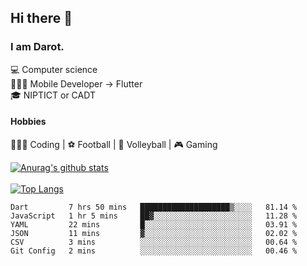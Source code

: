 ## Hi there 👋

### I am Darot.

💻 Computer science <br>
🧑🏻‍💻 Mobile Developer -> Flutter<br>
🎓 NIPTICT or CADT<br>

#### Hobbies 
🧑🏻‍💻 Coding  |  ⚽️ Football | 🏐 Volleyball | 🎮 Gaming<br>

<!-- [![Darot's GitHub stats](https://github-readme-stats.vercel.app/api?username=darot-chen)](https://github.com/darot-chen/github-readme-stats) -->
<!--
**darot-chen/darot-chen** is a ✨ _special_ ✨ repository because its `README.md` (this file) appears on your GitHub profile.

Here are some ideas to get you started:

- 🔭 I’m currently working on ...
- 🌱 I’m currently learning ...
- 👯 I’m looking to collaborate on ...
- 🤔 I’m looking for help with ...
- 💬 Ask me about ...
- 📫 How to reach me: ...
- 😄 Pronouns: ...
- ⚡ Fun fact: ...
-->

[![Anurag's github stats](https://github-readme-stats.vercel.app/api?username=darot-chen&count_private=true&theme=cobalt&show_icons=true)](https://github.com/darot-chen)
</br>
</br>
[![Top Langs](https://github-readme-stats.vercel.app/api/top-langs/?username=darot-chen&layout=compact&theme=cobalt)](https://github.com/darot-chen/)


<!--START_SECTION:waka-->

```text
Dart         7 hrs 50 mins   ████████████████████▒░░░░   81.14 %
JavaScript   1 hr 5 mins     ██▓░░░░░░░░░░░░░░░░░░░░░░   11.28 %
YAML         22 mins         █░░░░░░░░░░░░░░░░░░░░░░░░   03.91 %
JSON         11 mins         ▓░░░░░░░░░░░░░░░░░░░░░░░░   02.02 %
CSV          3 mins          ░░░░░░░░░░░░░░░░░░░░░░░░░   00.64 %
Git Config   2 mins          ░░░░░░░░░░░░░░░░░░░░░░░░░   00.46 %
```

<!--END_SECTION:waka-->
